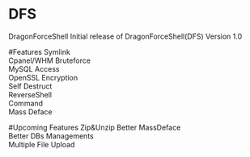 # DFS
DragonForceShell
Initial release of DragonForceShell(DFS) Version 1.0
<br>

#Features
Symlink<br>
Cpanel/WHM Bruteforce<br>
MySQL Access<br>
OpenSSL Encryption<br>
Self Destruct<br>
ReverseShell<br>
Command<br>
Mass Deface<br>

#Upcoming Features
Zip&Unzip
Better MassDeface<br>
Better DBs Managements<br>
Multiple File Upload<br>
